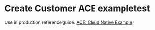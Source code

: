 # Create Customer ACE exampletest

Use in production reference guide: [ACE: Cloud Native Example](https://production-gitops.dev/guides/cp4i/ace/cloud-native-example/example/)

